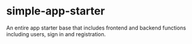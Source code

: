 # simple-app-starter
An entire app starter base that includes frontend and backend functions including users, sign in and registration. 
